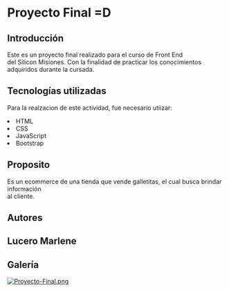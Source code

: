 # Proyecto Final =D
## Introducción
Este es un proyecto final realizado para el curso de Front End <br>
del Silicon Misiones. Con la finalidad de practicar los conocimientos <br>
adquiridos durante la cursada.

## Tecnologías utilizadas
Para la realzacion de este actividad, fue necesario utiizar:
<li>HTML</li>
<li>CSS</li>
<li>JavaScript</li>
<li>Bootstrap</li>

## Proposito
Es un ecommerce de una tienda que vende galletitas, el cual busca brindar información <br>
al cliente.

## Autores
<h2>Lucero Marlene</h2>

## Galería
[![Proyecto-Final.png](https://i.postimg.cc/9X61w5n6/Proyecto-Final.png)](https://postimg.cc/LhVjG7RD)
